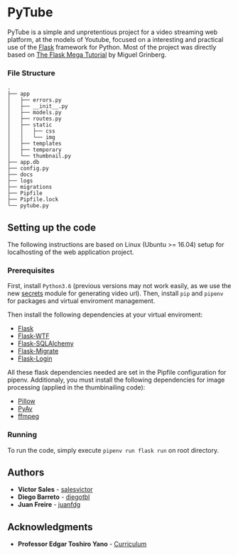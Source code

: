 # PyTube
PyTube is a simple and unpretentious project for a video streaming web platform, at the models of Youtube, focused on a interesting and practical use of the [Flask](http://flask.pocoo.org/) framework for Python. 
Most of the project was directly based on [The Flask Mega Tutorial](https://blog.miguelgrinberg.com/post/the-flask-mega-tutorial-part-i-hello-world) by Miguel Grinberg.

### File Structure
```
.
├── app
│   ├── errors.py
│   ├── __init__.py
│   ├── models.py
│   ├── routes.py
│   ├── static
│   │   ├── css
│   │   └── img
│   ├── templates
│   ├── temporary
│   └── thumbnail.py
├── app.db
├── config.py
├── docs
├── logs
├── migrations
├── Pipfile
├── Pipfile.lock
└── pytube.py
```
## Setting up the code
The following instructions are based on Linux (Ubuntu >= 16.04) setup for localhosting of the web application project.

### Prerequisites
First, install ```Python3.6``` (previous versions may not work easily, as we use the new [secrets](https://docs.python.org/3/library/secrets.html) module for generating video url). Then, install ```pip``` and ```pipenv``` for packages and virtual enviroment management. 

Then install the following dependencies at your virtual enviroment:
* [Flask](http://flask.pocoo.org/)
* [Flask-WTF](https://pythonhosted.org/Flask-WTF/)
* [Flask-SQLAlchemy](http://flask-sqlalchemy.pocoo.org/2.3/)
* [Flask-Migrate](https://github.com/miguelgrinberg/flask-migrate)
* [Flask-Login](https://flask-login.readthedocs.io/)

All these flask dependencies needed are set in the Pipfile configuration for pipenv. Additionaly, you must install the following dependencies for image processing (applied in the thumbinailing code):
* [Pillow](https://pillow.readthedocs.io/en/5.1.x/installation.html)
* [PyAv](https://mikeboers.github.io/PyAV/installation.html)
* [ffmpeg](https://www.ffmpeg.org/)

### Running

To run the code, simply execute ```pipenv run flask run``` on root directory.

## Authors

* **Victor Sales** - [salesvictor](https://github.com/salesvictor)
* **Diego Barreto** - [diegotbl](https://github.com/diegotbl)
* **Juan Freire** - [juanfdg](https://github.com/juanfdg)

## Acknowledgments

* **Professor Edgar Toshiro Yano** - [Curriculum](http://buscatextual.cnpq.br/buscatextual/visualizacv.do?id=K4798593T1&idiomaExibicao=2)

